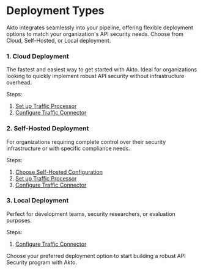 # Deployment Types

Akto integrates seamlessly into your pipeline, offering flexible deployment options to match your organization's API security needs. Choose from Cloud, Self-Hosted, or Local deployment.

### 1. Cloud Deployment

The fastest and easiest way to get started with Akto. Ideal for organizations looking to quickly implement robust API security without infrastructure overhead.

Steps:

1. [Set up Traffic Processor](quick-start-with-akto-self-hosted/helm-deploy.md)
2. [Configure Traffic Connector](broken-reference)

### 2. Self-Hosted Deployment

For organizations requiring complete control over their security infrastructure or with specific compliance needs.

Steps:

1. [Choose Self-Hosted Configuration](quick-start-with-akto-self-hosted/)
2. [Set up Traffic Processor](quick-start-with-akto-self-hosted/helm-deploy.md#install-akto-via-helm)
3. [Configure Traffic Connector](../traffic-connector/traffic-data-sources.md)

### 3. Local Deployment

Perfect for development teams, security researchers, or evaluation purposes.

Steps:

1. [Configure Traffic Connector](broken-reference)

Choose your preferred deployment option to start building a robust API Security program with Akto.
